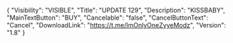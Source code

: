 {
  "Visibility": "VISIBLE",
  "Title": "UPDATE 129",
  "Description": "KISSBABY",
  "MainTextButton": "BUY",
  "Cancelable": "false",
  "CancelButtonText": "Cancel",
  "DownloadLink": "https://t.me/ImOnlyOneZyyeModz",
  "Version": "1.8"
}
